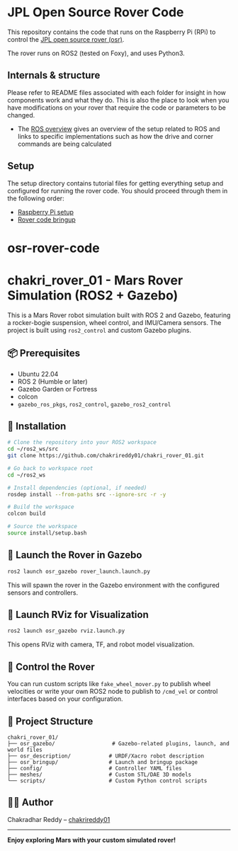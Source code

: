 # JPL Open Source Rover Code

This repository contains the code that runs on the Raspberry Pi (RPi) to control the 
[JPL open source rover (osr)](https://github.com/nasa-jpl/open-source-rover).

The rover runs on ROS2 (tested on Foxy), and uses Python3.

## Internals & structure

Please refer to README files associated with each folder for insight in how components work and what they do. 
This is also the place to look when you have modifications on your rover that require the code or parameters to be
changed.

* The [ROS overview](ROS/README.md) gives an overview of the setup related to ROS and links to specific implementations such as how the drive and corner commands are being calculated

## Setup

The setup directory contains tutorial files for getting everything setup and configured for running the rover code. You should proceed through them in the following order:

* [Raspberry Pi setup](setup/rpi.md)
* [Rover code bringup](setup/rover_bringup.md)
# osr-rover-code
# chakri_rover_01 - Mars Rover Simulation (ROS2 + Gazebo)

This is a Mars Rover robot simulation built with ROS 2 and Gazebo, featuring a rocker-bogie suspension, wheel control, and IMU/Camera sensors. The project is built using `ros2_control` and custom Gazebo plugins.

## 📦 Prerequisites

- Ubuntu 22.04
- ROS 2 (Humble or later)
- Gazebo Garden or Fortress
- colcon
- `gazebo_ros_pkgs`, `ros2_control`, `gazebo_ros2_control`

## 🔧 Installation

```bash
# Clone the repository into your ROS2 workspace
cd ~/ros2_ws/src
git clone https://github.com/chakrireddy01/chakri_rover_01.git

# Go back to workspace root
cd ~/ros2_ws

# Install dependencies (optional, if needed)
rosdep install --from-paths src --ignore-src -r -y

# Build the workspace
colcon build

# Source the workspace
source install/setup.bash
```

## 🚀 Launch the Rover in Gazebo

```bash
ros2 launch osr_gazebo rover_launch.launch.py
```

This will spawn the rover in the Gazebo environment with the configured sensors and controllers.

## 📡 Launch RViz for Visualization

```bash
ros2 launch osr_gazebo rviz.launch.py
```

This opens RViz with camera, TF, and robot model visualization.

## 🛞 Control the Rover

You can run custom scripts like `fake_wheel_mover.py` to publish wheel velocities or write your own ROS2 node to publish to `/cmd_vel` or control interfaces based on your configuration.

## 📁 Project Structure

```
chakri_rover_01/
├── osr_gazebo/                  # Gazebo-related plugins, launch, and world files
├── osr_description/            # URDF/Xacro robot description
├── osr_bringup/                # Launch and bringup package
├── config/                     # Controller YAML files
├── meshes/                     # Custom STL/DAE 3D models
└── scripts/                    # Custom Python control scripts
```

## 🙋‍♂️ Author

Chakradhar Reddy – [chakrireddy01](https://github.com/chakrireddy01)

---

**Enjoy exploring Mars with your custom simulated rover!**
